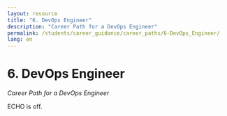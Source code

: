 ```yaml
---
layout: resource
title: "6. DevOps Engineer"
description: "Career Path for a DevOps Engineer"
permalink: /students/career_guidance/career_paths/6-DevOps_Engineer/
lang: en
---
```


# 6. DevOps Engineer

*Career Path for a DevOps Engineer*

ECHO is off.
